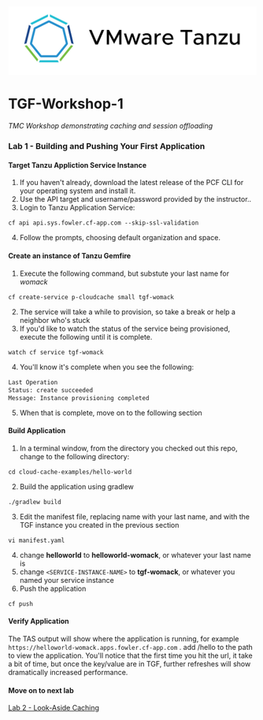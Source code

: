 ![VMware Tanzu Gemfire](/images/vmware-tanzu.png)
# TGF-Workshop-1
*TMC Workshop demonstrating caching and session offloading*

### Lab 1 - Building and Pushing Your First Application

#### Target Tanzu Appliction Service Instance
1. If you haven't already, download the latest release of the PCF CLI for your operating system and install it.
2. Use the API target and username/password provided by the instructor..
3. Login to Tanzu Application Service:
```
cf api api.sys.fowler.cf-app.com --skip-ssl-validation
```
4. Follow the prompts, choosing default organization and space.

#### Create an instance of Tanzu Gemfire
1. Execute the following command, but substute your last name for *womack*
```
cf create-service p-cloudcache small tgf-womack
```
2. The service will take a while to provision, so take a break or help a neighbor who's stuck
3. If you'd like to watch the status of the service being provisioned, execute the following until it is complete. 
```
watch cf service tgf-womack
```
4. You'll know it's complete when you see the following:
```
Last Operation
Status: create succeeded
Message: Instance provisioning completed
```
5. When that is complete, move on to the following section

#### Build Application
1. In a terminal window, from the directory you checked out this repo, change to the following directory:
```
cd cloud-cache-examples/hello-world
```
2. Build the application using gradlew
```
./gradlew build
```
3. Edit the manifest file, replacing name with your last name, and <SERVICE-INSTANCE-NAME> with the TGF instance you created in the previous section
```
vi manifest.yaml
```
4. change **helloworld** to **helloworld-womack**, or whatever your last name is
5. change ``<SERVICE-INSTANCE-NAME>`` to **tgf-womack**, or whatever you named your service instance
6. Push the application
```
cf push
```

#### Verify Application
The TAS output will show where the application is running, for example `https://helloworld-womack.apps.fowler.cf-app.com` . add /hello to the path to view the application. You'll notice that the first time you hit the url, it take a bit of time, but once the key/value are in TGF, further refreshes will show dramatically increased performance.

#### Move on to next lab

[Lab 2 - Look-Aside Caching](session_02/lab_02/lab_02.md)
